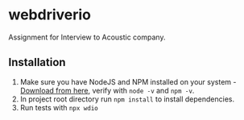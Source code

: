 # webdriverio

Assignment for Interview to Acoustic company.

## Installation

1. Make sure you have NodeJS and NPM installed on your system - [Download from here](https://nodejs.org), verify with `node -v` and `npm -v`.
2. In project root directory run `npm install` to install dependencies.
3. Run tests with `npx wdio`
